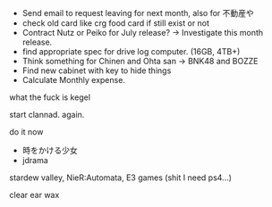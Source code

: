 - Send email to request leaving for next month, also for 不動産や
- check old card like crg food card if still exist or not
- Contract Nutz or Peiko for July release? -> Investigate this month release.
- find appropriate spec for drive log computer. (16GB, 4TB+)
- Think something for Chinen and Ohta san -> BNK48 and BOZZE
- Find new cabinet with key to hide things
- Calculate Monthly expense.

what the fuck is kegel

start clannad. again.

do it now
- 時をかける少女
- jdrama

stardew valley, 
NieR:Automata,
E3 games (shit I need ps4...)

clear ear wax
